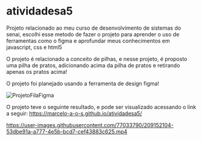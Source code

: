 # atividadesa5
Projeto relacionado ao meu curso de desenvolvimento de sistemas do senai, escolhi esse metodo de fazer o projeto para aprender o uso de ferramentas como o figma e aprofundar meus conhecimentos em javascript, css e html5



O projeto é relacionado a conceito de pilhas, e nesse projeto, é proposto uma pilha de pratos, adicionando acima da pilha de pratos e retirando apenas os pratos acima!

O  projeto foi planejado usando a ferramenta de design figma!


![ProjetoFilaFigma](https://user-images.githubusercontent.com/77033790/209151407-bdc06a94-fee2-4b18-8624-8835e4d5acfb.PNG)


O projeto teve o seguinte resultado, e pode ser visualizado acessando o link a seguir: https://marcelo-a-o-s.github.io/atividadesa5/




https://user-images.githubusercontent.com/77033790/209152104-53dbe91a-a777-4e5b-bcd7-cef43883c625.mp4

